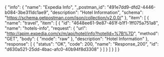 {
  "info": {
    "name": "Expedia Info",
    "_postman_id": "491e7dd9-dfd2-4446-b084-3be311dc1ae9",
    "description": "Hotel Information",
    "schema": "https://schema.getpostman.com/json/collection/v2.0.0/"
  },
  "item": [
    {
      "name": "travel",
      "item": [
        {
          "id": "4648ee61-9e87-461f-b1f1-1ff075a751a8",
          "name": "hotels-info",
          "request": {
            "url": "http://apim.expedia.com/x/m/api/hotel/info?hotelId=%7B%7D",
            "method": "GET",
            "body": {
              "mode": "raw"
            },
            "description": "Hotel Information"
          },
          "response": [
            {
              "status": "OK",
              "code": 200,
              "name": "Response_200",
              "id": "d630a521-25dd-4bac-afc0-40b94f8d3308"
            }
          ]
        }
      ]
    }
  ]
}